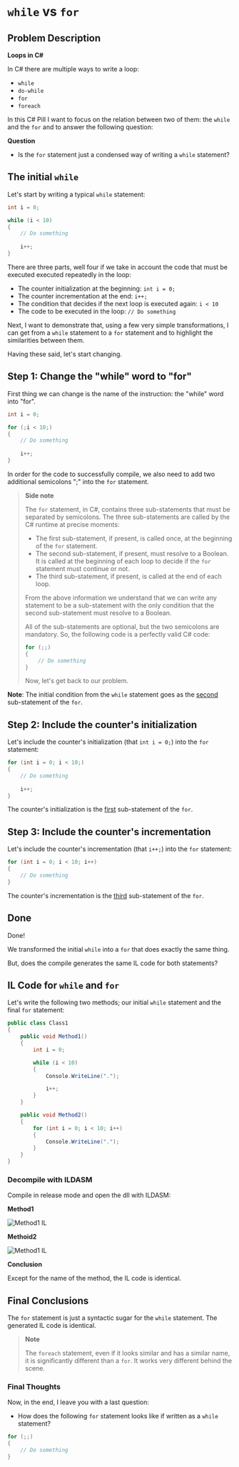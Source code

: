 # `while` vs `for`

## Problem Description

**Loops in C#**

In C# there are multiple ways to write a loop:

- `while`
- `do-while`
- `for`
- `foreach`

In this C# Pill I want to focus on the relation between two of them: the `while` and the `for` and to answer the following question:

**Question**

- Is the `for` statement just a condensed way of writing a `while` statement?

## The initial `while`

Let's start by writing a typical `while` statement:

```csharp
int i = 0;

while (i < 10)
{
	// Do something
	
	i++;
}
```

There are three parts, well four if we take in account the code that must be executed executed repeatedly in the loop:

- The counter initialization at the beginning: `int i = 0;`
- The counter incrementation at the end: `i++;`
- The condition that decides if the next loop is executed again: `i < 10`
- The code to be executed in the loop: `// Do something`

Next, I want to demonstrate that, using a few very simple transformations, I can get from a `while` statement to a `for` statement and to highlight the similarities between them.

Having these said, let's start changing.

## Step 1: Change the "while" word to "for"

First thing we can change is the name of the instruction: the "while" word into "for".

```csharp
int i = 0;

for (;i < 10;)
{
	// Do something
	
	i++;
}
```

In order for the code to successfully compile, we also need to add two additional semicolons ";" into the `for` statement.

> **Side note**
>
> The `for` statement, in C#, contains three sub-statements that must be separated by semicolons. The three sub-statements are called by the C# runtime at precise moments:
>
> - The first sub-statement, if present, is called once, at the beginning of the `for` statement.
> - The second sub-statement, if present, must resolve to a Boolean. It is called at the beginning of each loop to decide if the `for` statement must continue or not.
> - The third sub-statement, if present, is called at the end of each loop.
>
> From the above information we understand that we can write any statement to be a sub-statement with the only condition that the second sub-statement must resolve to a Boolean.
>
> All of the sub-statements are optional, but the two semicolons are mandatory. So, the following code is a perfectly valid C# code:
>
> ```csharp
> for (;;)
> {
>     // Do something
> }
> ```
>
> Now, let's get back to our problem.

**Note**: The initial condition from the `while` statement goes as the <u>second</u> sub-statement of the `for`.

## Step 2: Include the counter's initialization

Let's include the counter's initialization (that `int i = 0;`) into the `for` statement:

```csharp
for (int i = 0; i < 10;)
{
	// Do something
	
	i++;
}
```

The counter's initialization is the <u>first</u> sub-statement of the `for`.

## Step 3: Include the counter's incrementation

Let's include the counter's incrementation (that `i++;`) into the `for` statement:

```csharp
for (int i = 0; i < 10; i++)
{
	// Do something
}
```

The counter's incrementation is the <u>third</u> sub-statement of the `for`.

## Done

Done!

We transformed the initial `while` into a `for` that does exactly the same thing.

But, does the compile generates the same IL code for both statements?

## IL Code for `while` and `for`

Let's write the following two methods; our initial `while` statement and the final `for` statement:

```csharp
public class Class1
{
    public void Method1()
    {
        int i = 0;

        while (i < 10)
        {
            Console.WriteLine(".");

            i++;
        }
    }

    public void Method2()
    {
        for (int i = 0; i < 10; i++)
        {
            Console.WriteLine(".");
        }
    }
}
```

### Decompile with ILDASM

Compile in release mode and open the dll with ILDASM:

**Method1**

![Method1 IL](method1-ildasm.png)

**Methoid2**

![Method1 IL](method2-ildasm.png)

**Conclusion**

Except for the name of the method, the IL code is identical.

## Final Conclusions

The `for` statement is just a syntactic sugar for the `while` statement. The generated IL code is identical.

> **Note**
>
> The `foreach` statement, even if it looks similar and has a similar name, it is significantly different than a `for`. It works very different behind the scene.

### Final Thoughts

Now, in the end, I leave you with a last question:

- How does the following `for` statement looks like if written as a `while` statement?

```csharp
for (;;)
{
	// Do something
}
```

